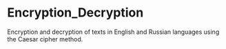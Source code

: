 # Encryption_Decryption
Encryption and decryption of texts in English and Russian languages using the Caesar cipher method.
